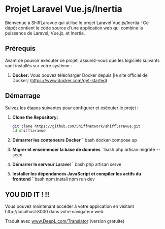 # Projet Laravel Vue.js/Inertia

Bienvenue à ShiffLaravue qui utilise le projet Laravel Vue.js/Inertia ! Ce dépôt contient le code source d'une application web qui combine la puissance de Laravel, Vue.js, et Inertia.

## Prérequis

Avant de pouvoir exécuter ce projet, assurez-vous que les logiciels suivants sont installés sur votre système :

1. **Docker:** Vous pouvez télécharger Docker depuis [le site officiel de Docker] (https://www.docker.com/get-started).

## Démarrage

Suivez les étapes suivantes pour configurer et exécuter le projet :

1. **Clone the Repository:**
   ```bash
   git clone https://github.com/ShiffNetwork/shifflaravue.git
   cd shifflaravue

2. **Démarrer les conteneurs Docker**
    ``bash
    docker-compose up

3. **Migrer et ensemencer la base de données**
    ``bash
    php artisan migrate --seed

4. **Démarrer le serveur Laravel**
    ``bash
    php artisan serve

5. **Installer les dépendances JavaScript et compiler les actifs du frontend**
    ``bash
    npm install
    npm run dev


## YOU DID IT ! !!
Vous pouvez maintenant accéder à votre application en visitant http://localhost:8000 dans votre navigateur web.

Traduit avec www.DeepL.com/Translator (version gratuite)
